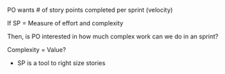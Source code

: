 PO wants # of story points completed per sprint (velocity)

If SP = Measure of effort and complexity

Then, is PO interested in how much complex work can we do in an sprint?

Complexity = Value?

- SP is a tool to right size stories



